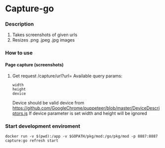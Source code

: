 # Capture-go

### Description
1. Takes screenshots of given urls
2. Resizes .png .jpeg .jpg images

### How to use
#### Page capture (screenshots)
1. Get request /capture/url?url=<yourpageurl>
    Available query params:
    ```
    width
    height
    device
    ```
    Device should be valid device from https://github.com/GoogleChrome/puppeteer/blob/master/DeviceDescriptors.js
    If device parameter is set width and height will be ignored
### Start development enviroment
```shell
docker run -v $(pwd):/app -v $GOPATH/pkg/mod:/go/pkg/mod -p 8887:8887 capture:go refresh start
```

